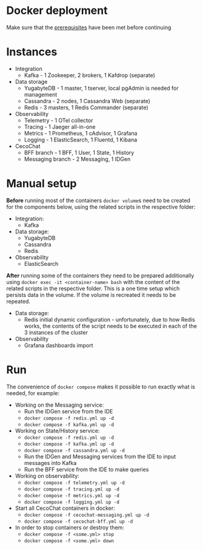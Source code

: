 # Docker deployment

Make sure that the [prerequisites](dev-run-prerequisites.md) have been met before continuing

# Instances

* Integration
  - Kafka - 1 Zookeeper, 2 brokers, 1 Kafdrop (separate)
* Data storage
  - YugabyteDB - 1 master, 1 tserver, local pgAdmin is needed for management
  - Cassandra - 2 nodes, 1 Cassandra Web (separate)
  - Redis - 3 masters, 1 Redis Commander (separate)
* Observability
  - Telemetry - 1 OTel collector
  - Tracing - 1 Jaeger all-in-one
  - Metrics - 1 Prometheus, 1 cAdvisor, 1 Grafana
  - Logging - 1 ElasticSearch, 1 Fluentd, 1 Kibana
* CecoChat
  - BFF branch - 1 BFF, 1 User, 1 State, 1 History
  - Messaging branch - 2 Messaging, 1 IDGen

# Manual setup

**Before** running most of the containers `docker volume`s need to be created for the components below, using the related scripts in the respective folder:

* Integration:
  - Kafka
* Data storage:
  - YugabyteDB
  - Cassandra
  - Redis
* Observability
  - ElasticSearch

**After** running some of the containers they need to be prepared additionally using `docker exec -it <container-name> bash` with the content of the related scripts in the respective folder. This is a one time setup which persists data in the volume. If the volume is recreated it needs to be repeated.

* Data storage:
  - Redis initial dynamic configuration - unfortunately, due to how Redis works, the contents of the script needs to be executed in each of the 3 instances of the cluster
* Observability
  - Grafana dashboards import

# Run

The convenience of `docker compose` makes it possible to run exactly what is needed, for example:

* Working on the Messaging service:
  - Run the IDGen service from the IDE
  - `docker compose -f redis.yml up -d`
  - `docker compose -f kafka.yml up -d`
* Working on State/History service:
  - `docker compose -f redis.yml up -d`
  - `docker compose -f kafka.yml up -d`
  - `docker compose -f cassandra.yml up -d`
  - Run the IDGen and Messaging services from the IDE to input messages into Kafka
  - Run the BFF service from the IDE to make queries
* Working on observability:
  - `docker compose -f telemetry.yml up -d`
  - `docker compose -f tracing.yml up -d`
  - `docker compose -f metrics.yml up -d`
  - `docker compose -f logging.yml up -d`
* Start all CecoChat containers in docker:
  - `docker compose -f cecochat-messaging.yml up -d`
  - `docker compose -f cecochat-bff.yml up -d`
* In order to stop containers or destroy them:
  - `docker compose -f <some.yml> stop`
  - `docker compose -f <some.yml> down`
